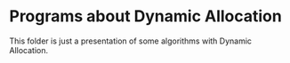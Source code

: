 # Programs about Dynamic Allocation
<p>This folder is just a presentation of some algorithms with Dynamic Allocation.<p/>